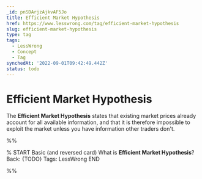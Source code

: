 ```yaml
---
_id: pnSDArjzAjkvAF5Jo
title: Efficient Market Hypothesis
href: https://www.lesswrong.com/tag/efficient-market-hypothesis
slug: efficient-market-hypothesis
type: tag
tags:
  - LessWrong
  - Concept
  - Tag
synchedAt: '2022-09-01T09:42:49.442Z'
status: todo
---
```


# Efficient Market Hypothesis

The **Efficient Market Hypothesis** states that existing market prices already account for all available information, and that it is therefore impossible to exploit the market unless you have information other traders don't.


%%

% START
Basic (and reversed card)
What is **Efficient Market Hypothesis**?
Back: {TODO}
Tags: LessWrong
END

%%
	
